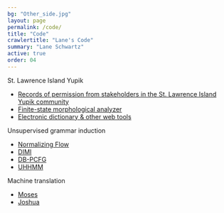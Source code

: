 ```yaml
---
bg: "Other_side.jpg"
layout: page
permalink: /code/
title: "Code"
crawlertitle: "Lane's Code"
summary: "Lane Schwartz"
active: true
order: 04
---
```


St. Lawrence Island Yupik
* [Records of permission from stakeholders in the St. Lawrence Island Yupik community](https://github.com/SaintLawrenceIslandYupik/permission)
* [Finite-state morphological analyzer](https://github.com/SaintLawrenceIslandYupik/finite_state_morphology)
* [Electronic dictionary & other web tools](https://github.com/SaintLawrenceIslandYupik/web_tools)


Unsupervised grammar induction
* [Normalizing Flow](https://github.com/lifengjin/acl_flow)
* [DIMI](https://github.com/lifengjin/dimi_emnlp18)
* [DB-PCFG](https://github.com/lifengjin/db-pcfg)
* [UHHMM](https://github.com/tmills/uhhmm)

Machine translation
* [Moses](https://github.com/moses-smt/mosesdecoder)
* [Joshua](https://github.com/joshua-decoder/joshua)

<!--
{% for tag in site.tags %}
  {% assign t = tag | first %}
  {% assign posts = tag | last %}

  <h2 class="category-key" id="{{ t | downcase }}">{{ t | capitalize }}</h2>

  <ul class="year">
    {% for post in posts %}
      {% if post.tags contains t %}
        <li>
          {% if post.lastmod %}
            <a href="{{ post.url | relative_url}}">{{ post.title }}</a>
            <span class="date">{{ post.lastmod | date: "%Y-%m-%d"  }}</span>
          {% else %}
            <a href="{{ post.url | relative_url}}">{{ post.title }}</a>
            <span class="date">{{ post.date | date: "%Y-%m-%d"  }}</span>
          {% endif %}
        </li>
      {% endif %}
    {% endfor %}
  </ul>

{% endfor %}
-->
